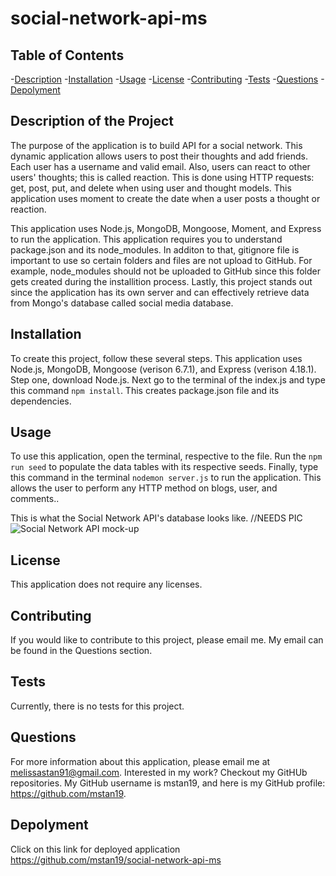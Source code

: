 # social-network-api-ms

## Table of Contents
-[Description](#description) 
-[Installation](#installation) 
-[Usage](#usage)
-[License](#license)
-[Contributing](#contributing) 
-[Tests](#tests) 
-[Questions](#questions) 
-[Depolyment](#depolyment)

## Description of the Project
The purpose of the application is to build API for a social network. This dynamic application allows users to post their thoughts and add friends. Each user has a username and valid email. Also, users can react to other users' thoughts; this is called reaction. This is done using HTTP requests: get, post, put, and delete when using user and thought models. This application uses moment to create the date when a user posts a thought or reaction. 
 
This application uses Node.js, MongoDB, Mongoose, Moment, and Express to run the application. This application requires you to understand package.json and its node_modules. In additon to that, gitignore file is important to use so certain folders and files are not upload to GitHub. For example, node_modules should not be uploaded to GitHub since this folder gets created during the installition process. Lastly, this project stands out since the application has its own server and can effectively retrieve data from Mongo's database called social media database.

## Installation
To create this project, follow these several steps. This application uses Node.js, MongoDB, Mongoose (verison 6.7.1), and Express (verison 4.18.1). Step one, download Node.js. Next go to the terminal of the index.js and type this command ```npm install```. This creates package.json file and its dependencies. 


## Usage
To use this application, open the terminal, respective to the file. Run the ```npm run seed``` to populate the data tables with its respective seeds. Finally, type this command in the terminal ```nodemon server.js``` to run the application. This allows the user to perform any HTTP method on blogs, user, and comments..

This is what the Social Network API's database looks like.
//NEEDS PIC
![Social Network API mock-up](./assets/images/)

## License
This application does not require any licenses.

## Contributing
If you would like to contribute to this project, please email me. My email can be found in the Questions section.

## Tests
Currently, there is no tests for this project.

## Questions

For more information about this application, please email me at melissastan91@gmail.com. Interested in my work? Checkout my GitHUb repositories. My GitHub username is mstan19, and here is my GitHub profile: https://github.com/mstan19.

## Depolyment
Click on this link for deployed application
https://github.com/mstan19/social-network-api-ms

